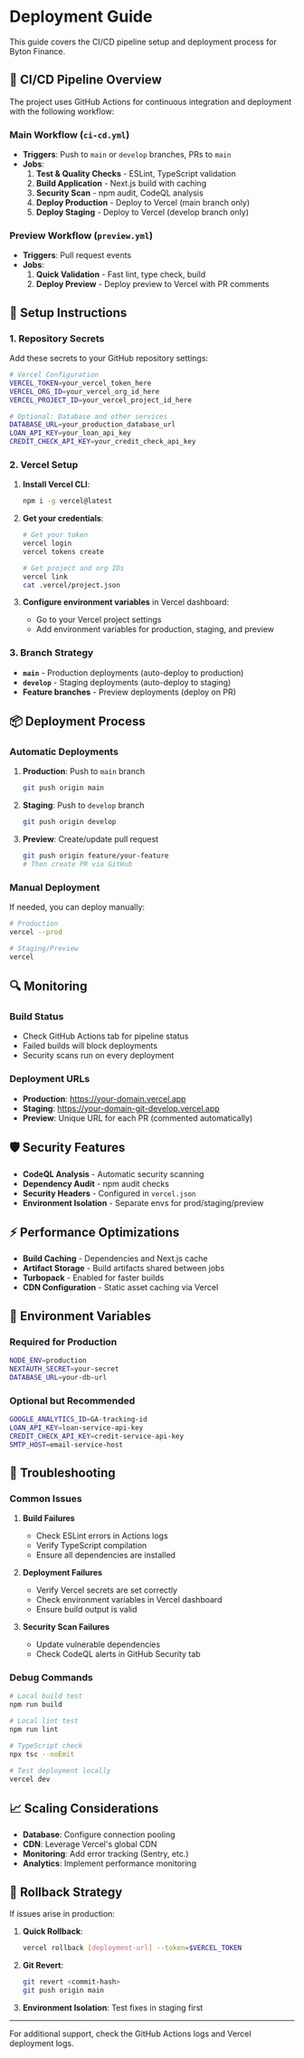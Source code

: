 # Deployment Guide

This guide covers the CI/CD pipeline setup and deployment process for Byton Finance.

## 🚀 CI/CD Pipeline Overview

The project uses GitHub Actions for continuous integration and deployment with the following workflow:

### Main Workflow (`ci-cd.yml`)
- **Triggers**: Push to `main` or `develop` branches, PRs to `main`
- **Jobs**:
  1. **Test & Quality Checks** - ESLint, TypeScript validation
  2. **Build Application** - Next.js build with caching
  3. **Security Scan** - npm audit, CodeQL analysis
  4. **Deploy Production** - Deploy to Vercel (main branch only)
  5. **Deploy Staging** - Deploy to Vercel (develop branch only)

### Preview Workflow (`preview.yml`)
- **Triggers**: Pull request events
- **Jobs**:
  1. **Quick Validation** - Fast lint, type check, build
  2. **Deploy Preview** - Deploy preview to Vercel with PR comments

## 🔧 Setup Instructions

### 1. Repository Secrets

Add these secrets to your GitHub repository settings:

```bash
# Vercel Configuration
VERCEL_TOKEN=your_vercel_token_here
VERCEL_ORG_ID=your_vercel_org_id_here
VERCEL_PROJECT_ID=your_vercel_project_id_here

# Optional: Database and other services
DATABASE_URL=your_production_database_url
LOAN_API_KEY=your_loan_api_key
CREDIT_CHECK_API_KEY=your_credit_check_api_key
```

### 2. Vercel Setup

1. **Install Vercel CLI**:
   ```bash
   npm i -g vercel@latest
   ```

2. **Get your credentials**:
   ```bash
   # Get your token
   vercel login
   vercel tokens create

   # Get project and org IDs
   vercel link
   cat .vercel/project.json
   ```

3. **Configure environment variables** in Vercel dashboard:
   - Go to your Vercel project settings
   - Add environment variables for production, staging, and preview

### 3. Branch Strategy

- **`main`** - Production deployments (auto-deploy to production)
- **`develop`** - Staging deployments (auto-deploy to staging)
- **Feature branches** - Preview deployments (deploy on PR)

## 📦 Deployment Process

### Automatic Deployments

1. **Production**: Push to `main` branch
   ```bash
   git push origin main
   ```

2. **Staging**: Push to `develop` branch
   ```bash
   git push origin develop
   ```

3. **Preview**: Create/update pull request
   ```bash
   git push origin feature/your-feature
   # Then create PR via GitHub
   ```

### Manual Deployment

If needed, you can deploy manually:

```bash
# Production
vercel --prod

# Staging/Preview
vercel
```

## 🔍 Monitoring

### Build Status
- Check GitHub Actions tab for pipeline status
- Failed builds will block deployments
- Security scans run on every deployment

### Deployment URLs
- **Production**: https://your-domain.vercel.app
- **Staging**: https://your-domain-git-develop.vercel.app
- **Preview**: Unique URL for each PR (commented automatically)

## 🛡️ Security Features

- **CodeQL Analysis** - Automatic security scanning
- **Dependency Audit** - npm audit checks
- **Security Headers** - Configured in `vercel.json`
- **Environment Isolation** - Separate envs for prod/staging/preview

## ⚡ Performance Optimizations

- **Build Caching** - Dependencies and Next.js cache
- **Artifact Storage** - Build artifacts shared between jobs
- **Turbopack** - Enabled for faster builds
- **CDN Configuration** - Static asset caching via Vercel

## 🔧 Environment Variables

### Required for Production
```bash
NODE_ENV=production
NEXTAUTH_SECRET=your-secret
DATABASE_URL=your-db-url
```

### Optional but Recommended
```bash
GOOGLE_ANALYTICS_ID=GA-tracking-id
LOAN_API_KEY=loan-service-api-key
CREDIT_CHECK_API_KEY=credit-service-api-key
SMTP_HOST=email-service-host
```

## 🐛 Troubleshooting

### Common Issues

1. **Build Failures**
   - Check ESLint errors in Actions logs
   - Verify TypeScript compilation
   - Ensure all dependencies are installed

2. **Deployment Failures**
   - Verify Vercel secrets are set correctly
   - Check environment variables in Vercel dashboard
   - Ensure build output is valid

3. **Security Scan Failures**
   - Update vulnerable dependencies
   - Check CodeQL alerts in GitHub Security tab

### Debug Commands

```bash
# Local build test
npm run build

# Local lint test
npm run lint

# TypeScript check
npx tsc --noEmit

# Test deployment locally
vercel dev
```

## 📈 Scaling Considerations

- **Database**: Configure connection pooling
- **CDN**: Leverage Vercel's global CDN
- **Monitoring**: Add error tracking (Sentry, etc.)
- **Analytics**: Implement performance monitoring

## 🔄 Rollback Strategy

If issues arise in production:

1. **Quick Rollback**:
   ```bash
   vercel rollback [deployment-url] --token=$VERCEL_TOKEN
   ```

2. **Git Revert**:
   ```bash
   git revert <commit-hash>
   git push origin main
   ```

3. **Environment Isolation**: Test fixes in staging first

---

For additional support, check the GitHub Actions logs and Vercel deployment logs.